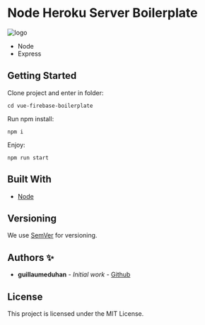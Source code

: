 # Node Heroku Server Boilerplate

![logo](https://repository-images.githubusercontent.com/239309291/56d95180-4b49-11ea-9d8f-8ea307ffa3a6)

- Node
- Express

## Getting Started

Clone project and enter in folder:

```
cd vue-firebase-boilerplate
```

Run npm install:

```
npm i
```
Enjoy:

```
npm run start
```

## Built With

* [Node](https://nodejs.org/)

## Versioning

We use [SemVer](http://semver.org/) for versioning.

## Authors ✨

* **guillaumeduhan** - *Initial work* - [Github](https://github.com/guillaumeduhan)

## License

This project is licensed under the MIT License.
